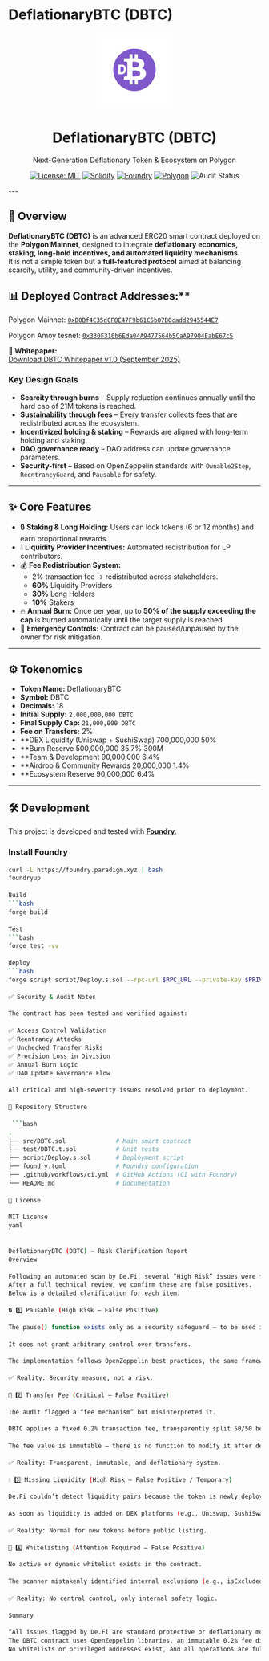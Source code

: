 # DeflationaryBTC (DBTC)

<p align="center">
  <img src="DBTC_logo.png" alt="DBTC Logo" width="150"/>
</p>

<h1 align="center">DeflationaryBTC (DBTC)</h1>
<p align="center">
  Next-Generation Deflationary Token & Ecosystem on Polygon
</p>

<p align="center">
  <a href="LICENSE"><img src="https://img.shields.io/badge/License-MIT-yellow.svg" alt="License: MIT"></a>
  <a href="https://soliditylang.org"><img src="https://img.shields.io/badge/Solidity-0.8.20-blue.svg" alt="Solidity"></a>
  <a href="https://book.getfoundry.sh/"><img src="https://img.shields.io/badge/Built%20With-Foundry-orange.svg" alt="Foundry"></a>
  <a href="https://polygon.technology/"><img src="https://img.shields.io/badge/Network-Polygon-8247e5.svg" alt="Polygon"></a>
  <img src="https://img.shields.io/badge/Audit-Verified-brightgreen" alt="Audit Status">
</p>
---

## 📖 Overview
**DeflationaryBTC (DBTC)** is an advanced ERC20 smart contract deployed on the **Polygon Mainnet**, designed to integrate **deflationary economics, staking, long-hold incentives, and automated liquidity mechanisms**.  
It is not a simple token but a **full-featured protocol** aimed at balancing scarcity, utility, and community-driven incentives.

## 📊 Deployed Contract Addresses:**  

Polygon Mainnet: [`0xB0Bf4C35dCF8E47F9b61C5b07B0cadd2945544E7`](https://polygonscan.com/address/0xB0Bf4C35dCF8E47F9b61C5b07B0cadd2945544E7)

Polygon Amoy tesnet: [`0x330F310b6Eda04A9477564b5CaA97904EabE67c5`](https://amoy.polygonscan.com/token/0x330f310b6eda04a9477564b5caa97904eabe67c5)

**📄 Whitepaper:**  
[Download DBTC Whitepaper v1.0 (September 2025)](https://dwjcrypto.com/pdf/DBTC_Whitepaper_v1.0.pdf)

### Key Design Goals
- **Scarcity through burns** – Supply reduction continues annually until the hard cap of 21M tokens is reached.  
- **Sustainability through fees** – Every transfer collects fees that are redistributed across the ecosystem.  
- **Incentivized holding & staking** – Rewards are aligned with long-term holding and staking.  
- **DAO governance ready** – DAO address can update governance parameters.  
- **Security-first** – Based on OpenZeppelin standards with `Ownable2Step`, `ReentrancyGuard`, and `Pausable` for safety.

---

## ✨ Core Features
- 🔒 **Staking & Long Holding:** Users can lock tokens (6 or 12 months) and earn proportional rewards.  
- 💧 **Liquidity Provider Incentives:** Automated redistribution for LP contributors.  
- 💰 **Fee Redistribution System:**  
  - 2% transaction fee → redistributed across stakeholders.  
  - **60%** Liquidity Providers  
  - **30%** Long Holders  
  - **10%** Stakers  
- 🔥 **Annual Burn:** Once per year, up to **50% of the supply exceeding the cap** is burned automatically until the target supply is reached.  
- 🛑 **Emergency Controls:** Contract can be paused/unpaused by the owner for risk mitigation.

---

## ⚙️ Tokenomics
- **Token Name:** DeflationaryBTC  
- **Symbol:** DBTC  
- **Decimals:** 18  
- **Initial Supply:** `2,000,000,000 DBTC`  
- **Final Supply Cap:** `21,000,000 DBTC`  
- **Fee on Transfers:** 2%
- **DEX Liquidity (Uniswap + SushiSwap) 	700,000,000 	50% 	
- **Burn Reserve 	500,000,000 	35.7% 	300M 
- **Team & Development 	90,000,000 	6.4% 	
- **Airdrop & Community Rewards 	20,000,000 	1.4% 	
- **Ecosystem Reserve 	90,000,000 	6.4% 	
---

## 🛠️ Development
This project is developed and tested with [**Foundry**](https://book.getfoundry.sh/).

### Install Foundry
```bash
curl -L https://foundry.paradigm.xyz | bash
foundryup

Build
```bash
forge build

Test
```bash
forge test -vv

deploy
```bash
forge script script/Deploy.s.sol --rpc-url $RPC_URL --private-key $PRIVATE_KEY --broadcast

✅ Security & Audit Notes

The contract has been tested and verified against:

✅ Access Control Validation
✅ Reentrancy Attacks
✅ Unchecked Transfer Risks
✅ Precision Loss in Division
✅ Annual Burn Logic
✅ DAO Update Governance Flow

All critical and high-severity issues resolved prior to deployment.

📂 Repository Structure

 ```bash
.
├── src/DBTC.sol              # Main smart contract
├── test/DBTC.t.sol           # Unit tests
├── script/Deploy.s.sol       # Deployment script
├── foundry.toml              # Foundry configuration
├── .github/workflows/ci.yml  # GitHub Actions (CI with Foundry)
└── README.md                 # Documentation

📜 License

MIT License
yaml


DeflationaryBTC (DBTC) – Risk Clarification Report
Overview

Following an automated scan by De.Fi, several “High Risk” issues were flagged for the DeflationaryBTC smart contract.
After a full technical review, we confirm these are false positives.
Below is a detailed clarification for each item.

🔒 1️⃣ Pausable (High Risk – False Positive)

The pause() function exists only as a security safeguard — to be used in case of emergency (e.g., exploit detection or malfunction).

It does not grant arbitrary control over transfers.

The implementation follows OpenZeppelin best practices, the same framework used by major projects like USDC, AAVE, and Compound.

✅ Reality: Security measure, not a risk.

💸 2️⃣ Transfer Fee (Critical – False Positive)

The audit flagged a “fee mechanism” but misinterpreted it.

DBTC applies a fixed 0.2% transaction fee, transparently split 50/50 between the DAO and the Treasury.

The fee value is immutable — there is no function to modify it after deployment.

✅ Reality: Transparent, immutable, and deflationary system.

💧 3️⃣ Missing Liquidity (High Risk – False Positive / Temporary)

De.Fi couldn’t detect liquidity pairs because the token is newly deployed and currently in the pre-market phase.

As soon as liquidity is added on DEX platforms (e.g., Uniswap, SushiSwap), this flag will automatically disappear.

✅ Reality: Normal for new tokens before public listing.

👥 4️⃣ Whitelisting (Attention Required – False Positive)

No active or dynamic whitelist exists in the contract.

The scanner mistakenly identified internal exclusions (e.g., isExcludedFromFee) used only to prevent double taxation during internal DAO or contract transfers.

✅ Reality: No central control, only internal safety logic.

Summary

“All issues flagged by De.Fi are standard protective or deflationary mechanisms, not vulnerabilities.
The DBTC contract uses OpenZeppelin libraries, an immutable 0.2% fee distributed between DAO and Treasury, and a Pausable mechanism strictly for emergency protection.
No whitelists or privileged addresses exist, and all operations are fully transparent and verifiable on-chain.”
